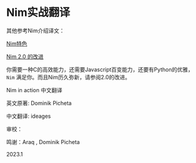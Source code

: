 # Nim实战翻译


其他参考Nim介绍译文：

[Nim特色](./nimspecial.md)

[Nim 2.0 的改进](./nim2.0.md)

你需要一种C的高效能力，还需要Javascript百变能力，还要有Python的优雅，`Nim` 满足你。而且Nim历久弥新，请参阅2.0的改进。


Nim in action 中文翻译

英文原著: Dominik Picheta

中文翻译: ideages 

审校：


鸣谢：Araq , Dominik Picheta

2023.1 